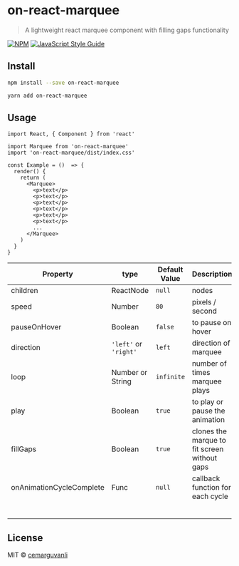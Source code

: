# on-react-marquee

> A lightweight react marquee component with filling gaps functionality

[![NPM](https://img.shields.io/npm/v/on-react-marquee.svg)](https://www.npmjs.com/package/on-react-marquee) [![JavaScript Style Guide](https://img.shields.io/badge/code_style-standard-brightgreen.svg)](https://standardjs.com)

## Install

```bash
npm install --save on-react-marquee
```
```bash
yarn add on-react-marquee
```

## Usage

```tsx
import React, { Component } from 'react'

import Marquee from 'on-react-marquee'
import 'on-react-marquee/dist/index.css'

const Example = ()  => {
  render() {
    return (
      <Marquee>
        <p>text</p>
        <p>text</p>
        <p>text</p>
        <p>text</p>
        <p>text</p>
        <p>text</p>
        ...
      </Marquee>
    )
  }
}
```

| Property                 | type                  | Default Value | Description                                  |
|--------------------------|-----------------------|---------------|----------------------------------------------|
| children                 | ReactNode             | `null`        | nodes                                        |
| speed                    | Number                | `80`          | pixels / second                              |
| pauseOnHover             | Boolean               | `false`       | to pause on hover                            |
| direction                | `'left'` or `'right'` | `left`        | direction of marquee                         |
| loop                     | Number or String      | `infinite`    | number of times marquee plays                |
| play                     | Boolean               | `true`        | to play or pause the animation               |
| fillGaps                 | Boolean               | `true`        | clones the marque to fit screen without gaps |
| onAnimationCycleComplete | Func                  | `null`        | callback function for each cycle             |
|                          |                       |               |                                              |
|                          |                       |               |                                              |
|                          |                       |               |                                              |
|                          |                       |               |                                              |
|                          |                       |               |                                              |
|                          |                       |               |                                              |

## License

MIT © [cemarguvanli](https://github.com/cemarguvanli)
